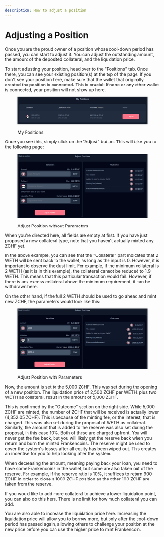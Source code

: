 ```yaml
---
description: How to adjust a position
---
```


# Adjusting a Position

Once you are the proud owner of a position whose cool-down period has passed, you can start to adjust it. You can adjust the outstanding amount, the amount of the deposited collateral, and the liquidation price.&#x20;

To start adjusting your position, head over to the "Positions" tab. Once there, you can see your existing position(s) at the top of the page. If you don't see your position here, make sure that the wallet that originally created the position is connected. This is crucial: If none or any other wallet is connected, your position will not show up here.&#x20;

<figure><img src="../.gitbook/assets/kuva (19).png" alt=""><figcaption><p>My Positions</p></figcaption></figure>

Once you see this, simply click on the "Adjust" button. This will take you to the following page:&#x20;

<figure><img src="../.gitbook/assets/kuva (20).png" alt=""><figcaption><p>Adjust Position without Parameters</p></figcaption></figure>

When you're directed here, all fields are empty at first. If you have just proposed a new collateral type, note that you haven't actually minted any ZCHF yet.

In the above example, you can see that the "Collateral" part indicates that 2 WETH will be sent back to the wallet, as long as the input is 0.  However, it is important to observe the dust limit. For example, if the minimum collateral is 2 WETH (as it is in this example), the collateral cannot be reduced to 1.9 WETH. This means that this particular transaction would fail. However, if there is any excess collateral above the minimum requirement, it can be withdrawn here.&#x20;

On the other hand, if the full 2 WETH should be used to go ahead and mint new ZCHF, the parameters would look like this:&#x20;

<figure><img src="../.gitbook/assets/kuva (21).png" alt=""><figcaption><p>Adjust Position with Parameters</p></figcaption></figure>

Now, the amount is set to the 5,000 ZCHF. This was set during the opening of a new position. The liquidation price of 2,500 ZCHF per WETH, plus two WETH as collateral, result in the amount of 5,000 ZCHF.&#x20;

This is confirmed by the "Outcome" section on the right side. While 5,000 ZCHF are minted, the number of ZCHF that will be received is actually lower (4,352.05 ZCHF). This is because of the minting fee, or the interest, that is charged. This was also set during the proposal of WETH as collateral. Similarly, the amount that is added to the reserve was also set during the proposal, in this case 10%. Both of these are charged upfront. You will never get the fee back, but you will likely get the reserve back when you return and burn the minted Frankencoins. The reserve might be used to cover the system's losses after all equity has been wiped out. This creates an incentive for you to help looking after the system.

When decreasing the amount, meaning paying back your loan, you need to have some Frankencoins in the wallet, but some are also taken out of the reserve. For example, if the reserve ratio is 10%, it suffices to return 900 ZCHF in order to close a 1000 ZCHF position as the other 100 ZCHF are taken from the reserve.&#x20;

If you would like to add more collateral to achieve a lower liquidation point, you can also do this here. There is no limit for how much collateral you can add.&#x20;

You are also able to increase the liquidation price here. Increasing the liquidation price will allow you to borrow more, but only after the cool-down period has passed again, allowing others to challenge your position at the new price before you can use the higher price to mint Frankencoin.
